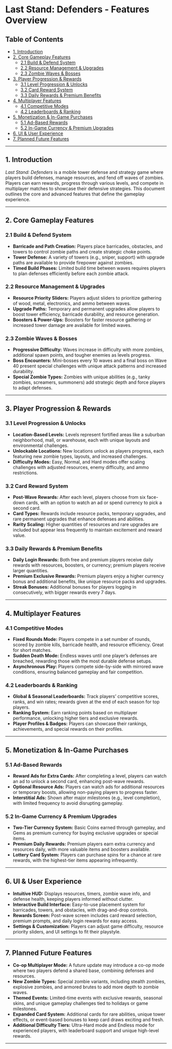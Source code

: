 # Last Stand: Defenders - Features Overview

## Table of Contents
- [1. Introduction](#1-introduction)
- [2. Core Gameplay Features](#2-core-gameplay-features)
  - [2.1 Build & Defend System](#21-build--defend-system)
  - [2.2 Resource Management & Upgrades](#22-resource-management--upgrades)
  - [2.3 Zombie Waves & Bosses](#23-zombie-waves--bosses)
- [3. Player Progression & Rewards](#3-player-progression--rewards)
  - [3.1 Level Progression & Unlocks](#31-level-progression--unlocks)
  - [3.2 Card Reward System](#32-card-reward-system)
  - [3.3 Daily Rewards & Premium Benefits](#33-daily-rewards--premium-benefits)
- [4. Multiplayer Features](#4-multiplayer-features)
  - [4.1 Competitive Modes](#41-competitive-modes)
  - [4.2 Leaderboards & Ranking](#42-leaderboards--ranking)
- [5. Monetization & In-Game Purchases](#5-monetization--in-game-purchases)
  - [5.1 Ad-Based Rewards](#51-ad-based-rewards)
  - [5.2 In-Game Currency & Premium Upgrades](#52-in-game-currency--premium-upgrades)
- [6. UI & User Experience](#6-ui--user-experience)
- [7. Planned Future Features](#7-planned-future-features)

---

## 1. Introduction
*Last Stand: Defenders* is a mobile tower defense and strategy game where players build defenses, manage resources, and fend off waves of zombies. Players can earn rewards, progress through various levels, and compete in multiplayer matches to showcase their defensive strategies. This document outlines the core and advanced features that define the gameplay experience.

---

## 2. Core Gameplay Features

### 2.1 Build & Defend System
- **Barricade and Path Creation:** Players place barricades, obstacles, and towers to control zombie paths and create strategic choke points.
- **Tower Defense:** A variety of towers (e.g., sniper, support) with upgrade paths are available to provide firepower against zombies.
- **Timed Build Phases:** Limited build time between waves requires players to plan defenses efficiently before each zombie attack.

### 2.2 Resource Management & Upgrades
- **Resource Priority Sliders:** Players adjust sliders to prioritize gathering of wood, metal, electronics, and ammo between waves.
- **Upgrade Paths:** Temporary and permanent upgrades allow players to boost tower efficiency, barricade durability, and resource generation.
- **Boosters & Power-Ups:** Boosters for faster resource gathering or increased tower damage are available for limited waves.

### 2.3 Zombie Waves & Bosses
- **Progressive Difficulty:** Waves increase in difficulty with more zombies, additional spawn points, and tougher enemies as levels progress.
- **Boss Encounters:** Mini-bosses every 10 waves and a final boss on Wave 40 present special challenges with unique attack patterns and increased durability.
- **Special Zombie Types:** Zombies with unique abilities (e.g., tanky zombies, screamers, summoners) add strategic depth and force players to adapt defenses.

---

## 3. Player Progression & Rewards

### 3.1 Level Progression & Unlocks
- **Location-Based Levels:** Levels represent fortified areas like a suburban neighborhood, mall, or warehouse, each with unique layouts and environmental challenges.
- **Unlockable Locations:** New locations unlock as players progress, each featuring new zombie types, layouts, and increased challenges.
- **Difficulty Modes:** Easy, Normal, and Hard modes offer scaling challenges with adjusted resources, enemy difficulty, and ammo restrictions.

### 3.2 Card Reward System
- **Post-Wave Rewards:** After each level, players choose from six face-down cards, with an option to watch an ad or spend currency to pick a second card.
- **Card Types:** Rewards include resource packs, temporary upgrades, and rare permanent upgrades that enhance defenses and abilities.
- **Rarity Scaling:** Higher quantities of resources and rare upgrades are included but appear less frequently to maintain excitement and reward value.

### 3.3 Daily Rewards & Premium Benefits
- **Daily Login Rewards:** Both free and premium players receive daily rewards with resources, boosters, or currency; premium players receive larger quantities.
- **Premium Exclusive Rewards:** Premium players enjoy a higher currency bonus and additional benefits, like unique resource packs and upgrades.
- **Streak Bonuses:** Additional bonuses for players logging in consecutively, with bigger rewards every 7 days.

---

## 4. Multiplayer Features

### 4.1 Competitive Modes
- **Fixed Rounds Mode:** Players compete in a set number of rounds, scored by zombie kills, barricade health, and resource efficiency. Great for short matches.
- **Sudden Death Mode:** Endless waves until one player’s defenses are breached, rewarding those with the most durable defense setups.
- **Asynchronous Play:** Players compete side-by-side with mirrored wave conditions, ensuring balanced gameplay and fair competition.

### 4.2 Leaderboards & Ranking
- **Global & Seasonal Leaderboards:** Track players’ competitive scores, ranks, and win rates; rewards given at the end of each season for top players.
- **Ranking System:** Earn ranking points based on multiplayer performance, unlocking higher tiers and exclusive rewards.
- **Player Profiles & Badges:** Players can showcase their rankings, achievements, and special rewards on their profiles.

---

## 5. Monetization & In-Game Purchases

### 5.1 Ad-Based Rewards
- **Reward Ads for Extra Cards:** After completing a level, players can watch an ad to unlock a second card, enhancing post-wave rewards.
- **Optional Resource Ads:** Players can watch ads for additional resources or temporary boosts, allowing non-paying players to progress faster.
- **Interstitial Ads:** Shown after major milestones (e.g., level completion), with limited frequency to avoid disrupting gameplay.

### 5.2 In-Game Currency & Premium Upgrades
- **Two-Tier Currency System:** Basic Coins earned through gameplay, and Gems as premium currency for buying exclusive upgrades or special items.
- **Premium Daily Rewards:** Premium players earn extra currency and resources daily, with more valuable items and boosters available.
- **Lottery Card System:** Players can purchase spins for a chance at rare rewards, with the highest-tier items appearing infrequently.

---

## 6. UI & User Experience
- **Intuitive HUD:** Displays resources, timers, zombie wave info, and defense health, keeping players informed without clutter.
- **Interactive Build Interface:** Easy-to-use placement system for barricades, towers, and obstacles, with drag-and-drop controls.
- **Rewards Screen:** Post-wave screen includes card reward selection, premium prompts, and daily login rewards for easy access.
- **Settings & Customization:** Players can adjust game difficulty, resource priority sliders, and UI settings to fit their playstyle.

---

## 7. Planned Future Features
- **Co-op Multiplayer Mode:** A future update may introduce a co-op mode where two players defend a shared base, combining defenses and resources.
- **New Zombie Types:** Special zombie variants, including stealth zombies, explosive zombies, and armored brutes to add more depth to zombie waves.
- **Themed Events:** Limited-time events with exclusive rewards, seasonal skins, and unique gameplay challenges tied to holidays or game milestones.
- **Expanded Card System:** Additional cards for rare abilities, unique tower effects, or event-based bonuses to keep card draws exciting and fresh.
- **Additional Difficulty Tiers:** Ultra-Hard mode and Endless mode for experienced players, with leaderboard support and unique high-level rewards.

---
